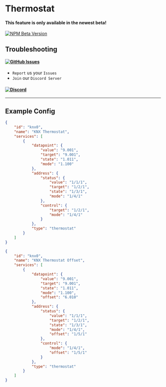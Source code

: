 # Thermostat

#### This feature is only available in the newest beta!
[![NPM Beta Version](https://img.shields.io/npm/v/homebridge-syntex-knx/beta?color=orange&label=beta&style=for-the-badge)](https://www.npmjs.com/package/homebridge-syntex-knx)

## Troubleshooting
#### [![GitHub Issues](https://img.shields.io/github/issues-raw/SynTexDZN/homebridge-syntex-knx?logo=github&style=for-the-badge)](https://github.com/SynTexDZN/homebridge-syntex-knx/issues)
- `Report` us your `Issues`
- `Join` our `Discord Server`
#### [![Discord](https://img.shields.io/discord/442095224953634828?color=5865F2&logoColor=white&label=discord&logo=discord&style=for-the-badge)](https://discord.gg/XUqghtw4DE)


---


## Example Config
```json
{
    "id": "knx0",
    "name": "KNX Thermostat",
    "services": [
        {
            "datapoint": {
                "value": "9.001",
                "target": "9.001",
                "state": "1.011",
                "mode": "1.100"
            },
            "address": {
                "status": {
                    "value": "1/1/1",
                    "target": "1/2/1",
                    "state": "1/3/1",
                    "mode": "1/4/1"
                },
                "control": {
                    "target": "1/2/1",
                    "mode": "1/4/1"
                }
            },
            "type": "thermostat"
        }
    ]
}
```
```json
{
    "id": "knx0",
    "name": "KNX Thermostat Offset",
    "services": [
        {
            "datapoint": {
                "value": "9.001",
                "target": "9.001",
                "state": "1.011",
                "mode": "1.100",
                "offset": "6.010"
            },
            "address": {
                "status": {
                    "value": "1/1/1",
                    "target": "1/2/1",
                    "state": "1/3/1",
                    "mode": "1/4/1",
                    "offset": "1/5/1"
                },
                "control": {
                    "mode": "1/4/1",
                    "offset": "1/5/1"
                }
            },
            "type": "thermostat"
        }
    ]
}
```